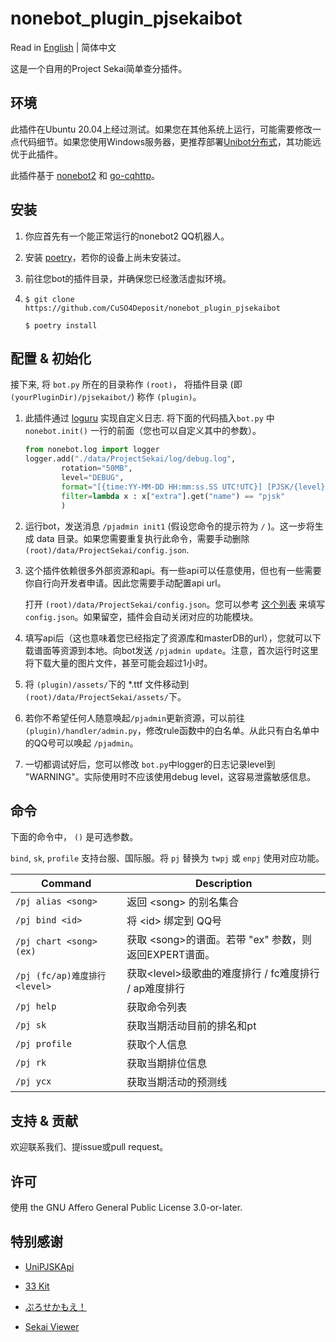 # nonebot_plugin_pjsekaibot

Read in [English](./README.md) | 简体中文

这是一个自用的Project Sekai简单查分插件。

## 环境

此插件在Ubuntu 20.04上经过测试。如果您在其他系统上运行，可能需要修改一点代码细节。如果您使用Windows服务器，更推荐部署[Unibot分布式](https://docs.unipjsk.com/distributed/)，其功能远优于此插件。

此插件基于 [nonebot2](nb2.baka.icu) 和 [go-cqhttp](https://github.com/Mrs4s/go-cqhttp)。

## 安装

1. 你应首先有一个能正常运行的nonebot2 QQ机器人。

2. 安装 [poetry](https://python-poetry.org/)，若你的设备上尚未安装过。

3. 前往您bot的插件目录，并确保您已经激活虚拟环境。

4. ```
   $ git clone https://github.com/CuSO4Deposit/nonebot_plugin_pjsekaibot
   
   $ poetry install
   ```

## 配置 & 初始化

接下来, 将 `bot.py` 所在的目录称作 `(root)`， 将插件目录 (即`(yourPluginDir)/pjsekaibot/`) 称作 `(plugin)`。

1. 此插件通过 [loguru](https://loguru.readthedocs.io/) 实现自定义日志. 将下面的代码插入`bot.py` 中 `nonebot.init()` 一行的前面（您也可以自定义其中的参数）。
   
   ```python
   from nonebot.log import logger
   logger.add("./data/ProjectSekai/log/debug.log",
           rotation="50MB",
           level="DEBUG",
           format="[{time:YY-MM-DD HH:mm:ss.SS UTC!UTC}] [PJSK/{level}] {message}"
           filter=lambda x : x["extra"].get("name") == "pjsk"
           )
   ```

2. 运行bot，发送消息 `/pjadmin init1`  (假设您命令的提示符为 `/` )。这一步将生成 data 目录。如果您需要重复执行此命令，需要手动删除`(root)/data/ProjectSekai/config.json`.

3. 这个插件依赖很多外部资源和api。有一些api可以任意使用，但也有一些需要你自行向开发者申请。因此您需要手动配置api url。
   
   打开  `(root)/data/ProjectSekai/config.json`。您可以参考 [这个列表](https://depoze.xyz/sayoribot/apilist/) 来填写`config.json`。如果留空，插件会自动关闭对应的功能模块。

4. 填写api后（这也意味着您已经指定了资源库和masterDB的url），您就可以下载谱面等资源到本地。向bot发送 `/pjadmin update`。注意，首次运行时这里将下载大量的图片文件，甚至可能会超过1小时。

5. 将 `(plugin)/assets/`下的 *.ttf 文件移动到 `(root)/data/ProjectSekai/assets/`下。

6. 若你不希望任何人随意唤起`/pjadmin`更新资源，可以前往`(plugin)/handler/admin.py`，修改rule函数中的白名单。从此只有白名单中的QQ号可以唤起 `/pjadmin`。

7. 一切都调试好后，您可以修改 `bot.py`中logger的日志记录level到 "WARNING"。实际使用时不应该使用debug level，这容易泄露敏感信息。

## 命令

下面的命令中， `()` 是可选参数。

`bind`, `sk`, `profile` 支持台服、国际服。将 `pj` 替换为 `twpj` 或 `enpj` 使用对应功能。

| Command                   | Description                            |
| ------------------------- | -------------------------------------- |
| `/pj alias <song>`        | 返回 \<song\> 的别名集合                      |
| `/pj bind <id>`           | 将 \<id\> 绑定到 QQ号                       |
| `/pj chart <song> (ex)`   | 获取 \<song\>的谱面。若带 "ex" 参数，则返回EXPERT谱面。 |
| `/pj (fc/ap)难度排行 <level>` | 获取\<level\>级歌曲的难度排行 / fc难度排行 / ap难度排行  |
| `/pj help`                | 获取命令列表                                 |
| `/pj sk`                  | 获取当期活动目前的排名和pt                         |
| `/pj profile`             | 获取个人信息                                 |
| `/pj rk`                  | 获取当期排位信息                               |
| `/pj ycx`                 | 获取当期活动的预测线                             |

## 支持 & 贡献

欢迎联系我们、提issue或pull request。

## 许可

使用 the GNU Affero General Public License 3.0-or-later.

## 特别感谢

- [UniPJSKApi](docs.unipjsk.com)

- [33 Kit](https://3-3.dev/)

- [ぷろせかもえ！](https://profile.pjsekai.moe/)

- [Sekai Viewer](sekai.best)
